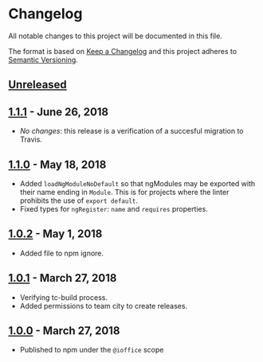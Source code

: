 # Changelog

All notable changes to this project will be documented in this file.

The format is based on [Keep a Changelog](http://keepachangelog.com/en/1.0.0/) and this project
adheres to [Semantic Versioning](http://semver.org/spec/v2.0.0.html).


## [Unreleased]

## [1.1.1] - June 26, 2018
- _No changes_: this release is a verification of a succesful migration to Travis.


## [1.1.0] - May 18, 2018
- Added `loadNgModuleNoDefault` so that ngModules may be exported with their name ending in
  `Module`. This is for projects where the linter prohibits the use of `export default`.
- Fixed types for `ngRegister`: `name` and `requires` properties.


## [1.0.2] - May 1, 2018
- Added file to npm ignore.


## [1.0.1] - March 27, 2018
- Verifying tc-build process.
- Added permissions to team city to create releases.


## [1.0.0] - March 27, 2018
- Published to npm under the `@ioffice` scope


[Unreleased]: https://github.com/ioffice/angular-ts/compare/1.1.1...HEAD
[1.1.1]: https://github.com/ioffice/angular-ts/compare/1.1.1...1.1.1
[1.1.0]: https://github.com/ioffice/angular-ts/compare/1.0.2...1.1.0
[1.0.2]: https://github.com/ioffice/angular-ts/compare/1.0.1...1.0.2
[1.0.1]: https://github.com/ioffice/angular-ts/compare/1.0.0...1.0.1
[1.0.0]: https://github.com/ioffice/angular-ts/compare/v0.3.0...1.0.0
